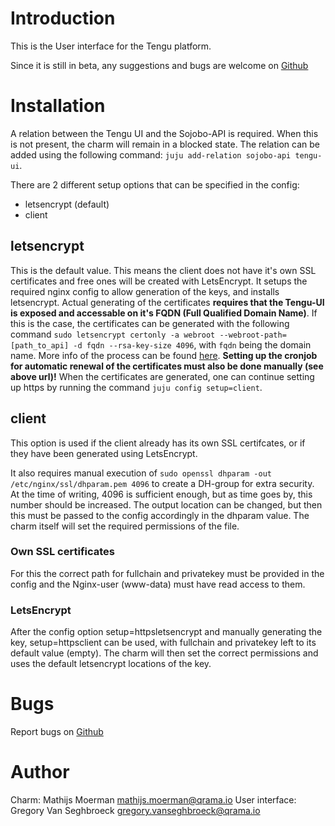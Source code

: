 # Introduction
This is the User interface for the Tengu platform.

Since it is still in beta, any suggestions and bugs are welcome on <a href="https://github.com/Qrama/layer-tengu-ui/issues">Github</a>

# Installation
A relation between the Tengu UI and the Sojobo-API is required. When this is not present, the charm will remain in a blocked state. The relation can be added using the following command: `juju add-relation sojobo-api tengu-ui`.

There are 2 different setup options that can be specified in the config:
- letsencrypt (default)
- client
## letsencrypt
This is the default value. This means the client does not have it's own SSL certificates and free ones will be created with
LetsEncrypt. It setups the required nginx config to allow generation of the keys, and installs letsencrypt. Actual generating
of the certificates **requires that the Tengu-UI is exposed and accessable on it's FQDN (Full Qualified Domain Name)**. If this is the case, the certificates can be generated with the following command `sudo letsencrypt certonly -a webroot --webroot-path=[path_to_api] -d fqdn --rsa-key-size 4096`, with `fqdn` being the domain name. More info of the process can be found <a href="https://www.digitalocean.com/community/tutorials/how-to-secure-nginx-with-let-s-encrypt-on-ubuntu-16-04">here</a>.
**Setting up the cronjob for automatic renewal of the certificates must also be done manually (see above url)!**
When the certificates are generated, one can continue setting up https by running the command `juju config setup=client`.

## client
This option is used if the client already has its own SSL certifcates, or if they have been generated using LetsEncrypt.

It also requires manual execution of `sudo openssl dhparam -out /etc/nginx/ssl/dhparam.pem 4096` to create a DH-group for extra security. At the time of writing, 4096 is sufficient enough, but as time goes by, this number should be increased.
The output location can be changed, but then this must be passed to the config accordingly in the dhparam value. The charm itself will set the required permissions of the file.
### Own SSL certificates
For this the correct path for fullchain and privatekey must be provided in the config and the Nginx-user (www-data) must have read access to them.
### LetsEncrypt
After the config option setup=httpsletsencrypt and manually generating the key, setup=httpsclient can be used, with fullchain and privatekey left to its default value (empty). The charm will then set the correct permissions and uses the default letsencrypt locations of the key.

# Bugs
Report bugs on <a href="https://github.com/Qrama/layer-tengu-ui/issues">Github</a>

# Author
Charm: Mathijs Moerman <a href="mailto:mathijs.moerman@qrama.io">mathijs.moerman@qrama.io</a>
User interface: Gregory Van Seghbroeck <a href="mailto:gregory.vanseghbroeck@qrama.io">gregory.vanseghbroeck@qrama.io</a>
